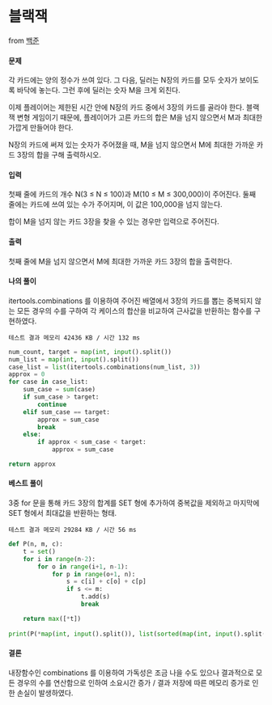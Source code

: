# 블랙잭

from [백준](https://www.acmicpc.net/problem/2798)

#### 문제

각 카드에는 양의 정수가 쓰여 있다. 그 다음, 딜러는 N장의 카드를 모두 숫자가 보이도록 바닥에 놓는다. 그런 후에 딜러는 숫자 M을 크게 외친다.

이제 플레이어는 제한된 시간 안에 N장의 카드 중에서 3장의 카드를 골라야 한다. 블랙잭 변형 게임이기 때문에, 플레이어가 고른 카드의 합은 M을 넘지 않으면서 M과 최대한 가깝게 만들어야 한다.

N장의 카드에 써져 있는 숫자가 주어졌을 때, M을 넘지 않으면서 M에 최대한 가까운 카드 3장의 합을 구해 출력하시오.

#### 입력
첫째 줄에 카드의 개수 N(3 ≤ N ≤ 100)과 M(10 ≤ M ≤ 300,000)이 주어진다. 둘째 줄에는 카드에 쓰여 있는 수가 주어지며, 이 값은 100,000을 넘지 않는다.

합이 M을 넘지 않는 카드 3장을 찾을 수 있는 경우만 입력으로 주어진다.

#### 출력
첫째 줄에 M을 넘지 않으면서 M에 최대한 가까운 카드 3장의 합을 출력한다.


#### 나의 풀이
itertools.combinations 를 이용하여 주어진 배열에서 3장의 카드를 뽑는 중복되지 않는 모든 경우의 수를 구하여 각 케이스의 합산을 비교하여 근사값을 반환하는 함수를 구현하였다.

`테스트 결과 메모리 42436 KB / 시간 132 ms`

```python
num_count, target = map(int, input().split())
num_list = map(int, input().split())
case_list = list(itertools.combinations(num_list, 3))
approx = 0
for case in case_list:
    sum_case = sum(case)
    if sum_case > target:
        continue
    elif sum_case == target:
        approx = sum_case
        break
    else:
        if approx < sum_case < target:
            approx = sum_case

return approx
```



#### 베스트 풀이
3중 for 문을 통해 카드 3장의 합계를 SET 형에 추가하여 중복값을 제외하고 마지막에 SET 형에서 최대값을 반환하는 형태.

`테스트 결과 메모리 29284 KB / 시간 56 ms`

```python
def P(n, m, c):
    t = set()
    for i in range(n-2):
        for o in range(i+1, n-1):
            for p in range(o+1, n):
                s = c[i] + c[o] + c[p]
                if s <= m:
                    t.add(s)
                    break

    return max([*t])
  
print(P(*map(int, input().split()), list(sorted(map(int, input().split()))[::-1]))
```



#### 결론
내장함수인 combinations 를 이용하여 가독성은 조금 나을 수도 있으나 결과적으로 모든 경우의 수를 연산함으로 인하여 소요시간 증가 / 결과 저장에 따른 메모리 증가로 인한 손실이 발생하였다.
